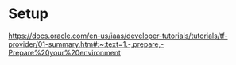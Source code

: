 # Setup

https://docs.oracle.com/en-us/iaas/developer-tutorials/tutorials/tf-provider/01-summary.htm#:~:text=1.-,prepare,-Prepare%20your%20environment
